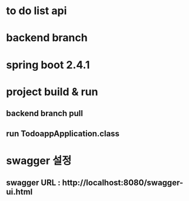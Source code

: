 # to do list api
# backend branch
# spring boot 2.4.1

# project build & run
## backend branch pull
## run TodoappApplication.class

# swagger 설정
## swagger URL : http://localhost:8080/swagger-ui.html
